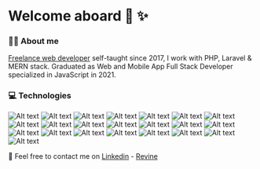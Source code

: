 # Welcome aboard  💫 ✨

### 👨‍💻 About me

[Freelance web developer](https://www.revine.fr) self-taught since 2017, I work with PHP, Laravel & MERN stack.
Graduated as Web and Mobile App Full Stack Developer specialized in JavaScript in 2021.

### 💻 Technologies

![Alt text](https://raster.shields.io/badge/Apache-%23000000.svg?logo=Apache&style=plastic 'Apache')
![Alt text](https://raster.shields.io/badge/Bootstrap-%23000000.svg?logo=Bootstrap&style=plastic 'Bootstrap')
![Alt text](https://raster.shields.io/badge/CSS3-%23000000.svg?logo=CSS3&style=plastic 'CSS3')
![Alt text](https://raster.shields.io/badge/Expo-%23000000.svg?logo=Expo&style=plastic 'Expo')
![Alt text](https://raster.shields.io/badge/Git-%23000000.svg?logo=Git&style=plastic 'Git')
![Alt text](https://raster.shields.io/badge/HTML%205-%23000000.svg?logo=HTML5&style=plastic 'HTML 5')
![Alt text](https://raster.shields.io/badge/Javascript-%23000000.svg?logo=Javascript&style=plastic 'Javascript')
![Alt text](https://raster.shields.io/badge/jQuery-%23000000.svg?logo=jQuery&style=plastic 'jQuery')
![Alt text](https://raster.shields.io/badge/Laravel-%23000000.svg?logo=Laravel&style=plastic 'Laravel')
![Alt text](https://raster.shields.io/badge/MongoDB-%23000000.svg?logo=MongoDB&style=plastic 'MongoDB')
![Alt text](https://raster.shields.io/badge/MySQL-%23000000.svg?logo=MySQL&logoColor=white&style=plastic 'MySQL')
![Alt text](https://raster.shields.io/badge/Netlify-%23000000.svg?logo=Netlify&style=plastic 'Netlify')
![Alt text](https://raster.shields.io/badge/NextJS-%23000000.svg?logo=next.js&style=plastic 'NextJS')
![Alt text](https://raster.shields.io/badge/NodeJS-%23000000.svg?logo=node.js&style=plastic 'NodeJS')
![Alt text](https://raster.shields.io/badge/PHP-%23000000.svg?logo=PHP&logoColor=white&style=plastic 'PHP')
![Alt text](https://raster.shields.io/badge/Postman-%23000000.svg?logo=Postman&style=plastic 'Postman')
![Alt text](https://raster.shields.io/badge/React-%23000000.svg?logo=React&style=plastic 'React')
![Alt text](https://raster.shields.io/badge/React%20Native-%23000000.svg?logo=react&style=plastic 'React Native')
![Alt text](https://raster.shields.io/badge/Redux-%23000000.svg?logo=Redux&style=plastic 'Redux')
![Alt text](https://raster.shields.io/badge/Tailwind%20CSS-%23000000.svg?logo=tailwindcss&style=plastic 'Tailwind')
![Alt text](https://raster.shields.io/badge/Typescript-%23000000.svg?logo=Typescript&style=plastic 'Typescript')
![Alt text](https://raster.shields.io/badge/WordPress-%23000000.svg?logo=WordPress&style=plastic 'WordPress')

📩 Feel free to contact me on [Linkedin](https://www.linkedin.com/in/remi-vinatier/) - [Revine](https://www.revine.fr)
